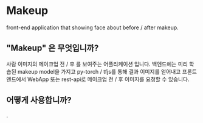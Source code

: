 # Makeup
front-end application that showing face about before / after makeup.

## "Makeup" 은 무엇입니까?
사람 이미지의 메이크업 전 / 후 를 보여주는 어플리케이션 입니다.
백엔드에는 미리 학습된 makeup model을 가지고 py-torch / tfjs를 통해 결과 이미지를 얻어내고
프론트엔드에서 WebApp 또는 rest-api로 메이크업 전 / 후 이미지를 요청할 수 있습니다.

## 어떻게 사용합니까?
.